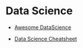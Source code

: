 # Data Science

-   [Awesome DataScience](https://github.com/academic/awesome-datascience)

-   [Data Science Cheatsheet](https://github.com/abhat222/Data-Science--Cheat-Sheet)
